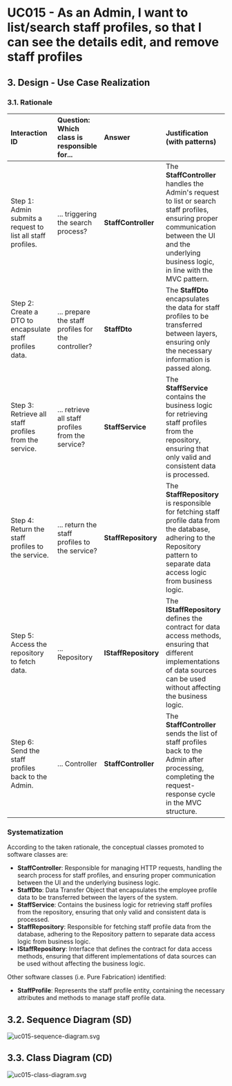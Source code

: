 # UC015 - As an Admin, I want to list/search staff profiles, so that I can see the details edit, and remove staff profiles

## 3. Design - Use Case Realization

### 3.1. Rationale

| Interaction ID                                              | Question: Which class is responsible for...        | Answer               | Justification (with patterns)                                                                                                                                                                              |
|:------------------------------------------------------------|:---------------------------------------------------|:---------------------|:-----------------------------------------------------------------------------------------------------------------------------------------------------------------------------------------------------------|
| Step 1: Admin submits a request to list all staff profiles. | ... triggering the search process?                 | **StaffController**  | The **StaffController** handles the Admin's request to list or search staff profiles, ensuring proper communication between the UI and the underlying business logic, in line with the MVC pattern. |
| Step 2: Create a DTO to encapsulate staff profiles data.    | ... prepare the staff profiles for the controller? | **StaffDto**         | The **StaffDto** encapsulates the data for staff profiles to be transferred between layers, ensuring only the necessary information is passed along.                                                |
| Step 3: Retrieve all staff profiles from the service.       | ... retrieve all staff profiles from the service?  | **StaffService**     | The **StaffService** contains the business logic for retrieving staff profiles from the repository, ensuring that only valid and consistent data is processed.                                      |
| Step 4: Return the staff profiles to the service.           | ... return the staff profiles to the service?      | **StaffRepository**  | The **StaffRepository** is responsible for fetching staff profile data from the database, adhering to the Repository pattern to separate data access logic from business logic.                     |
| Step 5: Access the repository to fetch data.                | ... Repository                                     | **IStaffRepository** | The **IStaffRepository** defines the contract for data access methods, ensuring that different implementations of data sources can be used without affecting the business logic.                    |
| Step 6: Send the staff profiles back to the Admin.          | ... Controller                                     | **StaffController**  | The **StaffController** sends the list of staff profiles back to the Admin after processing, completing the request-response cycle in the MVC structure.                                            |

### Systematization ##

According to the taken rationale, the conceptual classes promoted to software classes are:

* **StaffController**: Responsible for managing HTTP requests, handling the search process for staff profiles, and ensuring proper communication between the UI and the underlying business logic.
* **StaffDto**: Data Transfer Object that encapsulates the employee profile data to be transferred between the layers of the system.
* **StaffService**: Contains the business logic for retrieving staff profiles from the repository, ensuring that only valid and consistent data is processed.
* **StaffRepository**: Responsible for fetching staff profile data from the database, adhering to the Repository pattern to separate data access logic from business logic.
* **IStaffRepository**: Interface that defines the contract for data access methods, ensuring that different implementations of data sources can be used without affecting the business logic.

Other software classes (i.e. Pure Fabrication) identified:

* **StaffProfile**: Represents the staff profile entity, containing the necessary attributes and methods to manage staff profile data.

## 3.2. Sequence Diagram (SD)

![uc015-sequence-diagram.svg](svg/uc015-sequence-diagram.svg)

## 3.3. Class Diagram (CD)

![uc015-class-diagram.svg](svg/uc015-class-diagram.svg)
